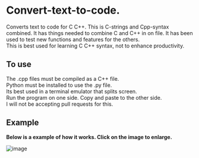 # Convert-text-to-code.
Converts text to code for C C++.
This is C-strings and Cpp-syntax combined.
It has things needed to combine C and C++ in on file.
It has been used to test new functions and features for the others.<br>
This is best used for learning C C++ syntax, not to enhance productivity.
## To use
The .cpp files must be compiled as a C++ file.    
Python must be installed to use the .py file.<br>
Its best used in a terminal emulator that splits screen.<br>
Run the program on one side. Copy and paste to the other side.    
I will not be accepting pull requests for this.
## Example
**Below is a example of how it works.  Click on the image to enlarge.**

![image](https://github.com/user-attachments/assets/7b9c3f9e-5c21-48df-a3a9-64451fffabb3)
